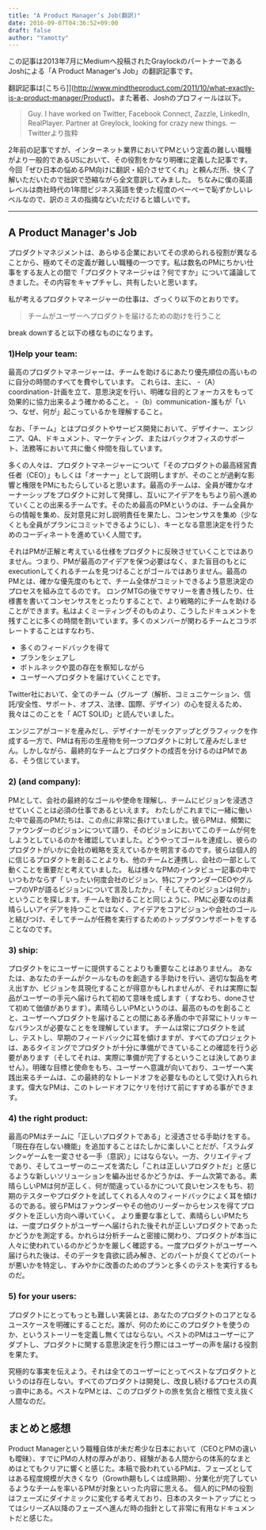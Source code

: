 ```yaml
---
title: "A Product Manager’s Job(翻訳)"
date: 2016-09-07T04:36:52+09:00
draft: false
author: "Yamotty"
---
```


この記事は2013年7月にMediumへ投稿されたGraylockのパートナーであるJoshによる「A Product Manager's Job」の翻訳記事です。

<!--more-->

翻訳記事は[こちら]](http://www.mindtheproduct.com/2011/10/what-exactly-is-a-product-manager/Product)。また著者、Joshのプロフィールは以下。

> Guy. I have worked on Twitter, Facebook Connect, Zazzle, LinkedIn, RealPlayer. Partner at Greylock, looking for crazy new things. ーTwitterより抜粋

2年前の記事ですが、インターネット業界においてPMという定義の難しい職種がより一般的であるUSにおいて、その役割をかなり明確に定義した記事です。
今回「ぜひ日本の悩めるPM向けに翻訳・紹介させてくれ」と頼んだ所、快く了解いただいたので拙訳で恐縮ながら全文意訳してみました。
ちなみに僕の英語レベルは商社時代の1年間ビジネス英語を使った程度のぺーぺーで恥ずかしいレベルなので、訳のミスの指摘などいただけると嬉しいです。

---

## A Product Manager's Job
プロダクトマネジメントは、あらゆる企業においてその求められる役割が異なることから、極めてその定義が難しい職種の一つです。私は数名のPMにちかい仕事をする友人との間で「プロダクトマネージャは？何ですか」について議論してきました。その内容をキャプチャし、共有したいと思います。

私が考えるプロダクトマネージャーの仕事は、ざっくり以下のとおりです。
> チームがユーザーへプロダクトを届けるための助けを行うこと

break downすると以下の様なものになります。

### 1)Help your team:
最高のプロダクトマネージャーは、チームを助けるにあたり優先順位の高いものに自分の時間のすべてを費やしています。
これらは、主に、
-（A）coordination - 計画を立て、意思決定を行い、明確な目的とフォーカスをもって効果的に協力出来るよう確かめること。
-（b）communication - 誰もが「いつ、なぜ、何が」起こっているかを理解すること。

なお、「チーム」とはプロダクトやサービス開発において、デザイナー、エンジニア、QA、ドキュメント、マーケティング、またはバックオフィスのサポート、法務等において共に働く仲間を指しています。

多くの人々は、プロダクトマネージャーについて「そのプロダクトの最高経営責任者（CEO）」もしくは「オーナー」として説明しますが、そのことが過剰な影響と権限をPMにもたらしていると思います。最高のチームは、全員が確かなオーナーシップをプロダクトに対して発揮し、互いにアイデアをもちより前へ進めていくことの出来るチームです。そのため最高のPMというのは、チーム全員からの情報を集め、反対意見に対し説明責任を果たし、コンセンサスを集め（少なくとも全員がプランにコミットできるようにし）、キーとなる意思決定を行うためのコーディネートを進めていく人間です。

それはPMが正解と考えている仕様をプロダクトに反映させていくことではありません。つまり、PMが最高のアイデアを保つ必要はなく、また盲目のもとにexecutionしてくれるチームを見つけることがゴールではありません。最高のPMとは、確かな優先度のもとで、チーム全体がコミットできるよう意思決定のプロセスを組み立てるのです。
ロングMTGの後でサマリーを書き残したり、仕様書を書いてコンセンサスをとったりすることで、より戦略的にチームを助けることができます。私はよくミーティングそのものより、こうしたドキュメントを残すことに多くの時間を割いています。多くのメンバーが関わるチームとコラボレートすることはすなわち、

- 多くのフィードバックを得て
- プランをシェアし
- ボトルネックや罠の存在を察知しながら
- ユーザーへプロダクトを届けていくことです。

Twitter社において、全てのチーム（グループ（解析、コミュニケーション、信託/安全性、サポート、オプス、法律、国際、デザイン）の心を捉えるため、我々はこのことを「
ACT SOLID」と読んでいました。

エンジニアがコードを産みだし、デザイナーがモックアップとグラフィックを作成する一方で、PMは有形の生産物を何一つプロダクトに対して産みだしません。しかしながら、最終的なチームとプロダクトの成否を分けるのはPMである、そう信じています。

### 2) (and company):

PMとして、会社の最終的なゴールや使命を理解し、チームにビジョンを浸透させていくことは必須の仕事であるといえます。
わたしがこれまでに一緒に働いた中で最高のPMたちは、この点に非常に長けていました。彼らPMは、頻繁にファウンダーのビジョンについて語り、そのビジョンにおいてこのチームが何をしようとしているのかを確認していました。どうやってゴールを達成し、彼らのプロダクトがいかに会社の戦略を支えているかを明言するのです。彼らは個人的に信じるプロダクトを創ることよりも、他のチームと連携し、会社の一部として動くことを重要だと考えていました。
私は様々なPMのインタビュー記事の中でいつもかならず「
いったい何度会社のビジョン、特にファウンダーCEOやグループのVPが語るビジョンについて言及したか」、「
そしてそのビジョンは何か」ということを探します。チームを助けることと同じように、PMに必要なのは素晴らしいアイデアを持つことではなく、アイデアをコアビジョンや会社のゴールと結びつけ、そしてチームが任務を実行するためのトップダウンサポートをすることなのです。

### 3) ship:
プロダクトをにユーザーに提供することよりも重要なことはありません。
あなたは、あなたのチームがクールなものを創造する手助けを行い、適切な製品を考え出すか、ビジョンを具現化することが得意かもしれませんが、それは実際に製品がユーザーの手元へ届けられて初めて意味を成します（
すなわち、doneさせて初めて価値があります）。素晴らしいPMというのは、最高のものを創ることと、ユーザーへプロダクトを届けることの間にある矛盾の中で非常にトリッキーなバランスが必要なことをを理解しています。
チームは常にプロダクトを試し、テストし、早期のフィードバックに耳を傾けますが、すべてのプロジェクトは、あるタイミングでプロダクトが十分に準備ができていることの確認を行う必要があります（そしてそれは、実際に準備が完了するということは決してありません）。明確な目標と使命をもち、ユーザーへ意識が向いており、ユーザーへ実践出来るチームは、この最終的なトレードオフを必要なものとして受け入れられます。偉大なPMは、このトレードオフにケリを付けて前にすすめる事ができます。

### 4) the right product:
最高のPMはチームに「正しいプロダクトである」と浸透させる手助けをする。「現在存在しない機能」を追加することはたしかに楽しいことだが、「スラムダンク=ゲームを一変させる一手（意訳）」にはならない。一方、クリエイティブであり、そしてユーザーのニーズを満たし「これは正しいプロダクトだ」と感じるような新しいソリューションを編み出せるかどうかは、チーム次第である。素晴らしいPMは何が正しく、何が間違っているかについて良いセンスをもち、初期のテスターやプロダクトを試してくれる人々のフィードバックによく耳を傾けるのである。彼らPMはファウンダーやその他のリーダーからセンスを得てプロダクトを正しい方向へ導いていく。
より重要な事として、素晴らしいPMたちは、一度プロダクトがユーザーへ届けられた後それが正しいプロダクトであったかどうかを測定する。かれらは分析チームと密接に関わり、プロダクトが本当に人々に使われているのかどうかを厳しく確認する。一度プロダクトがユーザーへ届けられた後は、そのデータを貪欲に読み解き、どのパートが良くてどのパートが悪いかを特定し、すみやかに改善のためのプランと多くのテストを実行するものだ。

### 5) for your users:
プロダクトにとってもっとも難しい実装とは、あなたのプロダクトのコアとなるユースケースを明確にすることだ。誰が、何のためにこのプロダクトを使うのか、というストーリーを定義し無くてはならない。ベストのPMはユーザーにアダプトし、プロダクトに関する意思決定を行う際にはユーザーの声を届ける役割を果たす。

究極的な事実を伝えよう。それは全てのユーザーにとってベストなプロダクトというのは存在しない。すべてのプロダクトは開発し、改良し続けるプロセスの真っ直中にある。ベストなPMとは、このプロダクトの旅を気合と根性で支え抜く人間なのだ。

## まとめと感想

Product Managerという職種自体が未だ希少な日本において（CEOとPMの違いも曖昧）、すでにPMの人材の厚みがあり、経験がある人間からの体系的なまとめはとてもクリアに響くと感じた。本稿で扱われているPMは、フェーズとしてはある程度規模が大きくなり（Growth期もしくは成熟期）、分業化が完了しているようなチームを率いるPMが対象といった内容に思える。
個人的にPMの役割はフェーズにダイナミックに変化する考えており、日本のスタートアップにとってはシリーズA以降のフェーズへ進んだ時の指針として非常に有用なドキュメントだと感じた。
